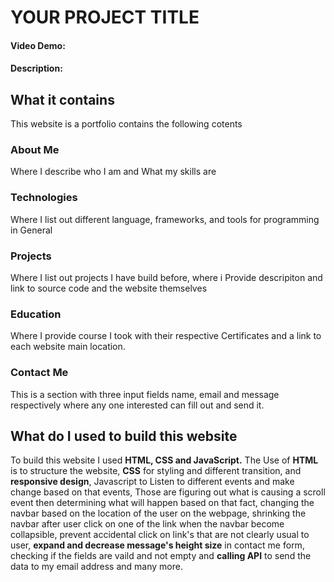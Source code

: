 # YOUR PROJECT TITLE
#### Video Demo:  <URL HERE>
#### Description:


## What it contains

This website is a portfolio contains the following cotents
### About Me 
Where I describe who I am and What my skills are
### Technologies
Where I list out different language, frameworks, and tools for programming in General
### Projects
Where I list out projects I have build before, where i Provide descripiton and link to source code and the website themselves
### Education
Where I provide course I took with their respective Certificates and a link to each website main location.
### Contact Me 
This is a section with three input fields name, email and message respectively where any one interested can fill out and send it.


## What do I used to build this website
To build this website I used **HTML, CSS and JavaScript.** The Use of **HTML** is to structure the website, **CSS** for styling and 
different transition, and **responsive design**, Javascript to Listen to different events and make change based on that events, Those are figuring out what is causing a scroll event then determining what will happen based on that fact, changing the navbar based on the location of the user on the webpage, shrinking the navbar after user click on one of the link when the navbar become collapsible, prevent accidental click on link's that are not clearly usual to user, **expand and decrease message's height size** in contact me form, checking if the fields are vaild and not empty and **calling API** to send the data to my email address and many more. 
